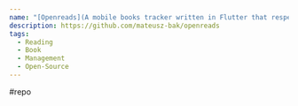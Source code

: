 ```yaml
---
name: "[Openreads](A mobile books tracker written in Flutter that respects your privacy.)"
description: https://github.com/mateusz-bak/openreads
tags:
  - Reading
  - Book
  - Management
  - Open-Source
---
```

#repo